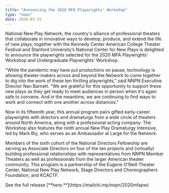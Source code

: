 ```yaml
---
title: "Announcing the 2020 MFA Playwrights' Workshop"
type: "news"
date: 2020-07-31
---
```


<p><span class="lead-in">National New Play Network, the country's alliance of professional theaters that collaborate in innovative ways to develop, produce, and extend the life of new plays, together with the Kennedy Center American College Theater Festival and Stanford University’s National Center for New Plays is delighted to announce the playwrights selected for the 2020 MFA Playwrights' Workshop and Undergraduate Playwrights' Workshop. </span></p>
<p>"While the pandemic may have put productions on pause, technology is allowing theater-makers across and beyond the Network to come together to dig into the work of these ten thrilling playwrights," said NNPN Executive Director Nan Barnett. "We are grateful for this opportunity to support these new plays as they get ready to meet audiences in person when it's again safe to convene. And in the meantime, we are continuing to find ways to work and connect with one another across distances."</p>

<p>Now in its fifteenth year, this annual program pairs gifted early-career playwrights with directors and dramaturgs from a wide circle of theaters around North America, along with a professional acting company. The Workshop also features the ninth annual New Play Dramaturgy Intensive, led by Mark Bly, who serves as an Ambassador at Large for the Network.</p>

<p>Members of the sixth cohort of the National Directors Fellowship are serving as Associate Directors on four of the ten projects and (virtually) building professional relationships with representatives from NNPN Member Theaters as well as professionals from the larger American theater community. This program is a partnership of the Eugene O’Neill Theater Center, National New Play Network, Stage Directors and Choreographers Foundation, and KCACTF. </p>
<p></p>
<p> See the full release [**here.**](https://mailchi.mp/nnpn/2020mfapw)<p>

